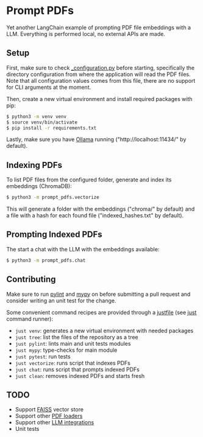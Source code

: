 # Prompt PDFs

Yet another LangChain example of prompting PDF file embeddings with a LLM. Everything is performed
local, no external APIs are made.

## Setup

First, make sure to check [_configuration.py](src/configuration.py) before starting, specifically the
directory configuration from where the application will read the PDF files. Note that all
configuration values comes from this file, there are no support for CLI arguments at the moment.

Then, create a new virtual environment and install required packages with pip:

```sh
$ python3 -m venv venv
$ source venv/bin/activate
$ pip install -r requirements.txt
```

Lastly, make sure you have [Ollama](https://ollama.com/) running ("http://localhost:11434/" by
default).

## Indexing PDFs

To list PDF files from the configured folder, generate and index its embeddings (ChromaDB):

```sh
$ python3 -m prompt_pdfs.vectorize
```

This will generate a folder with the embeddings ("chroma/" by default) and a file with a hash for
each found file ("indexed_hashes.txt" by default).

## Prompting Indexed PDFs

The start a chat with the LLM with the embeddings available:

```sh
$ python3 -m prompt_pdfs.chat
```

## Contributing

Make sure to run [pylint](https://pylint.org) and [mypy](https://mypy-lang.org) on before submitting a pull request and
consider writing an unit test for the change.

Some convenient command recipes are provided through a [justfile](justfile) (see
[just](https://just.systems) command runner):
- `just venv`: generates a new virtual environment with needed packages
- `just tree`: list the files of the repository as a tree
- `just pylint`: lints main and unit tests modules
- `just mypy`: type-checks for main module
- `just pytest`: run tests
- `just vectorize`: runs script that indexes PDFs
- `just chat`: runs script that prompts indexed PDFs
- `just clean`: removes indexed PDFs and starts fresh

## TODO

- Support [FAISS](https://python.langchain.com/v0.2/docs/integrations/vectorstores/faiss/) vector
  store
- Support other [PDF loaders](https://python.langchain.com/docs/modules/data_connection/document_loaders/pdf/)
- Support other [LLM integrations](https://python.langchain.com/docs/integrations/llms/)
- Unit tests
